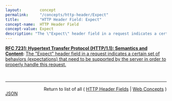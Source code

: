 ```yaml
---
layout:        concept
permalink:     "/concepts/http-header/Expect"
title:         "HTTP Header Field: Expect"
concept-name:  HTTP Header Field
concept-value: Expect
description: "The \"Expect\" header field in a request indicates a certain set of behaviors (expectations) that need to be supported by the server in order to properly handle this request."
---
```


**[RFC 7231: Hypertext Transfer Protocol (HTTP/1.1): Semantics and Content](/specs/IETF/RFC/7231 "The Hypertext Transfer Protocol (HTTP) is an application-level protocol for distributed, collaborative, hypertext information systems. This document defines the semantics of HTTP/1.1 messages as expressed by request methods, request header fields, response status codes, and response header fields, along with the payload of messages (metadata and body content) and mechanisms for content negotiation."):** [The "Expect" header field in a request indicates a certain set of behaviors (expectations) that need to be supported by the server in order to properly handle this request.](http://tools.ietf.org/html/rfc7231#section-5.1.1 "Read documentation for HTTP Header Field &#34;Expect&#34;")

<br/>
<hr/>

<p style="float : left"><a href="./Expect.json" title="JSON representing this particular Web Concept value">JSON</a></p>
<p style="text-align: right">Return to list of all ( <a href="../http-headers">HTTP Header Fields</a> | <a href="../">Web Concepts</a> )</p>
